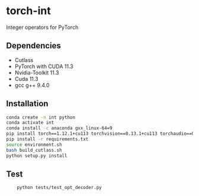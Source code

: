 # torch-int
Integer operators for PyTorch

## Dependencies
- Cutlass
- PyTorch with CUDA 11.3
- Nvidia-Toolkit 11.3
- Cuda 11.3
- gcc g++ 9.4.0

## Installation
```bash
conda create -n int python
conda activate int
conda install -c anaconda gxx_linux-64=9
pip install torch==1.12.1+cu113 torchvision==0.13.1+cu113 torchaudio==0.12.1 --extra-index-url https://download.pytorch.org/whl/cu113
pip install -r requirements.txt
source environment.sh
bash build_cutlass.sh
python setup.py install
```

## Test
```bash
    python tests/test_opt_decoder.py
```